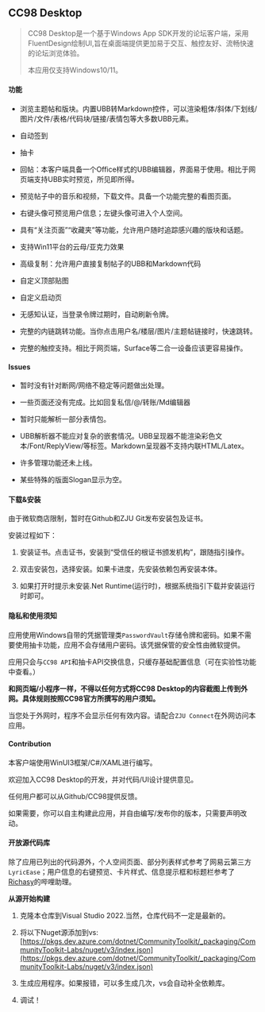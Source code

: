 ## CC98 Desktop

> CC98 Desktop是一个基于Windows App SDK开发的论坛客户端，采用FluentDesign绘制UI,旨在桌面端提供更加易于交互、触控友好、流畅快速的论坛浏览体验。
> 
> 本应用仅支持Windows10/11。

#### 功能

- 浏览主题帖和版块。内置UBB转Markdown控件，可以渲染粗体/斜体/下划线/图片/文件/表格/代码块/链接/表情包等大多数UBB元素。

- 自动签到

- 抽卡

- 回帖：本客户端具备一个Office样式的UBB编辑器，界面易于使用。相比于网页端支持UBB实时预览，所见即所得。

- 预览帖子中的音乐和视频，下载文件。具备一个功能完整的看图页面。

- 右键头像可预览用户信息；左键头像可进入个人空间。

- 具有“关注页面”“收藏夹”等功能，允许用户随时追踪感兴趣的版块和话题。

- 支持Win11平台的云母/亚克力效果

- 高级复制：允许用户直接复制帖子的UBB和Markdown代码

- 自定义顶部贴图

- 自定义启动页

- 无感知认证，当登录令牌过期时，自动刷新令牌。

- 完整的内链跳转功能。当你点击用户名/楼层/图片/主题帖链接时，快速跳转。

- 完整的触控支持。相比于网页端，Surface等二合一设备应该更容易操作。

#### Issues

- 暂时没有针对断网/网络不稳定等问题做出处理。

- 一些页面还没有完成。比如回复私信/@/转账/Md编辑器

- 暂时只能解析一部分表情包。

- UBB解析器不能应对复杂的嵌套情况。UBB呈现器不能渲染彩色文本/Font/ReplyView/等标签。Markdown呈现器不支持内联HTML/Latex。

- 许多管理功能还未上线。

- 某些特殊的版面Slogan显示为空。

#### 下载&安装

由于微软商店限制，暂时在Github和ZJU Git发布安装包及证书。

安装过程如下：

1. 安装证书。点击证书，安装到“受信任的根证书颁发机构”，跟随指引操作。

2. 双击安装包，选择安装。如果卡进度，先安装依赖包再安装本体。

3. 如果打开时提示未安装.Net Runtime(运行时)，根据系统指引下载并安装运行时即可。

#### 隐私和使用须知

应用使用Windows自带的凭据管理类`PasswordVault`存储令牌和密码。如果不需要使用抽卡功能，应用不会存储用户密码。该凭据保管的安全性由微软提供。

应用只会与`CC98 API`和抽卡API交换信息，只缓存基础配置信息（可在实验性功能中查看。）

**和网页端/小程序一样，不得以任何方式将CC98 Desktop的内容截图上传到外网。具体规则按照CC98官方所撰写的用户须知。**

当您处于外网时，程序不会显示任何有效内容。请配合`ZJU Connect`在外网访问本应用。

#### Contribution

本客户端使用WinUI3框架/C#/XAML进行编写。

欢迎加入CC98 Desktop的开发，并对代码/UI设计提供意见。

任何用户都可以从Github/CC98提供反馈。

如果需要，你可以自主构建此应用，并自由编写/发布你的版本，只需要声明改动。

#### 开放源代码库

除了应用已列出的代码源外，个人空间页面、部分列表样式参考了网易云第三方`LyricEase`；用户信息的右键预览、卡片样式、信息提示框和标题栏参考了[Richasy](https://github.com/Richasy)的哔哩助理。

**从源开始构建**

1. 克隆本仓库到Visual Studio 2022.当然，仓库代码不一定是最新的。

2. 将以下Nuget源添加到vs:[https://pkgs.dev.azure.com/dotnet/CommunityToolkit/_packaging/CommunityToolkit-Labs/nuget/v3/index.json](https://pkgs.dev.azure.com/dotnet/CommunityToolkit/_packaging/CommunityToolkit-Labs/nuget/v3/index.json) 

3. 生成应用程序。如果报错，可以多生成几次，vs会自动补全依赖库。

4. 调试！
